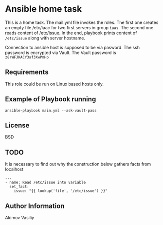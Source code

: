 Ansible home task
=========

This is a home task. The mail.yml file invokes the roles. The first one creates an empty file /etc/iaac 
for two first servers in group `iaas`. The second one reads content of /etc/issue. In the end, playbook 
prints content of `/etc/issue` along with server hostname. 

Connection to ansible host is supposed to be via pasword. The ssh password is encrypted via Vault. 
The Vault password is `z8rWFJKACY3af3XwPmHp`

Requirements
------------

This role could be run on Linux based hosts only.


Example of Playbook running
----------------

```
ansible-playbook main.yml --ask-vault-pass 
```

License
-------

BSD

TODO
------------------

It is necessary to find out why the construction below gathers facts from localhost

```
---
- name: Read /etc/issue into variable
  set_fact:
    issue: "{{ lookup('file', '/etc/issue') }}"
```

Author Information
------------------

Akimov Vasiliy
